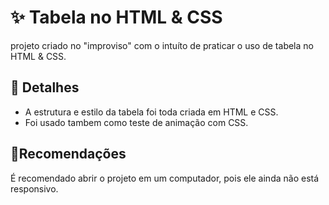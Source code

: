 # ✨ Tabela no HTML & CSS

projeto criado no "improviso" com o intuíto de praticar o uso de tabela no HTML & CSS.

## 👾 Detalhes
- A estrutura e estilo da tabela foi toda criada em HTML e CSS.
- Foi usado tambem como teste de animação com CSS.

## 📍Recomendações

É recomendado abrir o projeto em um computador, pois ele ainda não está responsivo. 